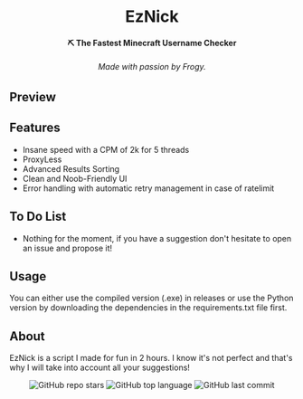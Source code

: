 <h1 align="center">EzNick</h1>

<h4 align="center">⛏️ The Fastest Minecraft Username Checker</h4>
<h6 align="center">Made with passion by Frogy.</a></h6>

## Preview


## Features
- Insane speed with a CPM of 2k for 5 threads
- ProxyLess
- Advanced Results Sorting
- Clean and Noob-Friendly UI
- Error handling with automatic retry management in case of ratelimit

## To Do List
- Nothing for the moment, if you have a suggestion don't hesitate to open an issue and propose it!

## Usage
You can either use the compiled version (.exe) in releases or use the Python version by downloading the dependencies in the requirements.txt file first.

## About
EzNick is a script I made for fun in 2 hours. I know it's not perfect and that's why I will take into account all your suggestions!

<p align="center">
    <img alt="GitHub repo stars" src="https://img.shields.io/github/stars/TurfuFrogy/EzNick?style=for-the-badge&logo=stylelint&color=gold">
    <img alt="GitHub top language" src="https://img.shields.io/github/languages/top/TurfuFrogy/EzNick?style=for-the-badge&logo=stylelint&color=gold">
    <img alt="GitHub last commit" src="https://img.shields.io/github/last-commit/TurfuFrogy/EzNick?style=for-the-badge&logo=stylelint&color=gold">
</p>
